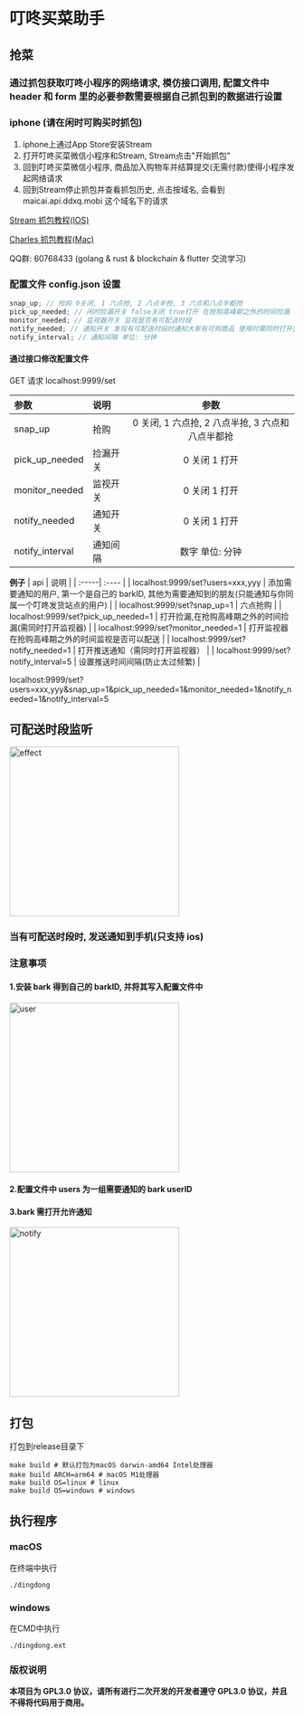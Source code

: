 # 叮咚买菜助手

## 抢菜

### 通过抓包获取叮咚小程序的网络请求, 模仿接口调用, 配置文件中 header 和 form 里的必要参数需要根据自己抓包到的数据进行设置

### iphone (请在闲时可购买时抓包)
1. iphone上通过App Store安装Stream
2. 打开叮咚买菜微信小程序和Stream, Stream点击"开始抓包"
3. 回到叮咚买菜微信小程序, 商品加入购物车并结算提交(无需付款)使得小程序发起网络请求
4. 回到Stream停止抓包并查看抓包历史, 点击按域名, 会看到 maicai.api.ddxq.mobi 这个域名下的请求

[Stream 抓包教程(IOS)](https://www.jianshu.com/p/8a0fe2500f24)

[Charles 抓包教程(Mac)](https://www.jianshu.com/p/ff85b3dac157)

QQ群: 60768433 (golang & rust & blockchain & flutter 交流学习)

### 配置文件 config.json 设置

```js
snap_up; // 抢购 0关闭, 1 六点抢, 2 八点半抢, 3 六点和八点半都抢
pick_up_needed; // 闲时捡漏开关 false关闭 true打开 在抢购高峰期之外的时间捡漏 使用时需同时打开监视器
monitor_needed; // 监视器开关 监视是否有可配送时段
notify_needed; // 通知开关 发现有可配送时段时通知大家有可购商品 使用时需同时打开监视器
notify_interval; // 通知间隔 单位: 分钟
```

#### 通过接口修改配置文件

GET 请求 localhost:9999/set

| 参数            | 说明     |                       参数                       |
| :-------------- | :------- | :----------------------------------------------: |
| snap_up         | 抢购     | 0 关闭, 1 六点抢, 2 八点半抢, 3 六点和八点半都抢 |
| pick_up_needed  | 捡漏开关 |                  0 关闭 1 打开                   |
| monitor_needed  | 监视开关 |                  0 关闭 1 打开                   |
| notify_needed   | 通知开关 |                  0 关闭 1 打开                   |
| notify_interval | 通知间隔 |                 数字 单位: 分钟                  |

**例子**
| api | 说明 |
| :-----| :---- |
| localhost:9999/set?users=xxx,yyy | 添加需要通知的用户, 第一个是自己的 barkID, 其他为需要通知到的朋友(只能通知与你同属一个叮咚发货站点的用户) |
| localhost:9999/set?snap_up=1 | 六点抢购 |
| localhost:9999/set?pick_up_needed=1 | 打开捡漏,在抢购高峰期之外的时间捡漏(需同时打开监视器) |
| localhost:9999/set?monitor_needed=1 | 打开监视器 在抢购高峰期之外的时间监视是否可以配送 |
| localhost:9999/set?notify_needed=1 | 打开推送通知（需同时打开监视器） |
| localhost:9999/set?notify_interval=5 | 设置推送时间间隔(防止太过频繁) |

localhost:9999/set?users=xxx,yyy&snap_up=1&pick_up_needed=1&monitor_needed=1&notify_needed=1&notify_interval=5

## 可配送时段监听

<img src="/assets/effect.jpeg" width="300" alt="effect" />

### 当有可配送时段时, 发送通知到手机(只支持 ios)

### 注意事项

#### 1.安装 bark 得到自己的 barkID, 并将其写入配置文件中

<img src="/assets/user.jpeg" width="300" alt="user" />

#### 2.配置文件中 users 为一组需要通知的 bark userID

#### 3.bark 需打开允许通知

<img src="/assets/notify.jpeg" width="300" alt="notify" />

## 打包

打包到release目录下

```shell
make build # 默认打包为macOS darwin-amd64 Intel处理器
make build ARCH=arm64 # macOS M1处理器
make build OS=linux # linux
make build OS=windows # windows
```

## 执行程序

### macOS

在终端中执行

```ssh
./dingdong
```

### windows

在CMD中执行

```ssh
./dingdong.ext
```

### 版权说明

**本项目为 GPL3.0 协议，请所有进行二次开发的开发者遵守 GPL3.0 协议，并且不得将代码用于商用。**
